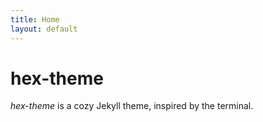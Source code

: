 ```yaml
---
title: Home
layout: default 
---
```


# hex-theme
*hex-theme* is a cozy Jekyll theme, inspired by the terminal.